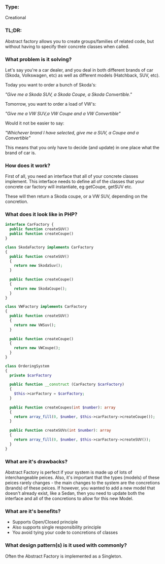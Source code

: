 ### Type:
Creational

### TL;DR:
Abstract factory allows you to create groups/families of related code,
but without having to specify their concrete classes when called.

### What problem is it solving?
Let's say you're a car dealer, and you deal in both different brands
of car (Skoda, Volkswagen, etc) as well as different models (Hatchback,
SUV, etc).

Today you want to order a bunch of Skoda's:

_"Give me a Skoda SUV, a Skoda Coupe, a Skoda Convertible."_

Tomorrow, you want to order a load of VW's:

_"Give me a VW SUV,a VW Coupe and a VW Convertible"_

Would it not be easier to say:

_"Whichever brand I have selected, give me a SUV, a Coupe and a Convertible"_

This means that you only have to decide (and update) in one place what the
brand of car is.

### How does it work?
First of all, you need an interface that all of your concrete classes
implement. This interface needs to define all of the classes that your concrete
car factory will instantiate, eg getCoupe, getSUV etc. 

These will then return a Skoda coupe, or a VW SUV, depending on the concretion.

### What does it look like in PHP?
```PHP
interface CarFactory {
  public function createSUV()
  public function createCoupe()
}

class SkodaFactory implements CarFactory
{
  public function createSUV()
  {
    return new SkodaSuv();
  }
  
  public function createCoupe()
  {
    return new SkodaCoupe();
  }
}

class VWFactory implements CarFactory
{
  public function createSUV()
  {
    return new VWSuv();
  }
  
  public function createCoupe()
  {
    return new VWCoupe();
  }
}

class OrderingSystem
{
  private $carFactory
  
  public function __construct (CarFactory $carFactory)
  {
    $this->carFactory = $carFactory;
  }
  
  public Function createCoupes(int $number): array
  {
    return array_fill(0, $number, $this->carFactory->createCoupe());
  }
  
  public Function createSUVs(int $number): array
  {
    return array_fill(0, $number, $this->carFactory->createSUV());
  }
}
```


### What are it's drawbacks?
Abstract Factory is perfect if your system is made up of lots of interchangeable
peices. Also, it's important that the types (models) of these peices rarely changes - 
the main changes to the system are the concretions (brands) of these peices.
If however, you wanted to add a new model that doesn't already exist, like a Sedan,
then you need to update both the interface and all of the concretions to allow for this
new Model. 

### What are it's benefits?
- Supports Open/Closed principle
- Also supports single responsibility principle
- You avoid tying your code to concretions of classes

### What design pattern(s) is it used with commonly?
Often the Abstract Factory is implemented as a Singleton.
